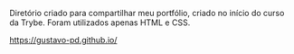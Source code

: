 Diretório criado para compartilhar meu portfólio, criado no início do curso da Trybe. Foram utilizados apenas HTML e CSS.

https://gustavo-pd.github.io/
